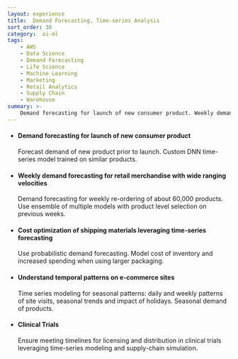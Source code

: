 ```yaml
---
layout: experience
title:  Demand Forecasting, Time-series Analysis 
sort_order: 30
category:  ai-ml
tags:
    - AWS
    - Data Science
    - Demand Forecasting
    - Life Science
    - Machine Learning
    - Marketing
    - Retail Analytics
    - Supply Chain
    - Warehouse
summary: >-
    Demand forecasting for launch of new consumer product. Weekly demand forecasting for retail merchandise with wide ranging velocities. Cost optimization of shipping materials leveraging time-series forecasting. Understand temporal patterns on e-commerce sites. Ensure meeting timelines for licensing and distribution in clinical trials leveraging time-series modeling and supply-chain simulation.
---
```

<!--more-->
- #### Demand forecasting for launch of new consumer product
  Forecast demand of new product prior to launch. Custom DNN time-series model trained on similar products.

- #### Weekly demand forecasting for retail merchandise with wide ranging velocities
  Demand forecasting for weekly re-ordering of about 60,000 products. Use ensemble of multiple models with product level selection on previous weeks.

- #### Cost optimization of shipping materials leveraging time-series forecasting
  Use probabilistic demand forecasting. Model cost of inventory and increased spending when using larger packaging.  

- #### Understand temporal patterns on e-commerce sites
  Time series modeling for seasonal patterns: daily and weekly patterns of site visits, seasonal trends and impact of holidays. Seasonal demand of products.

- #### Clinical Trials 
  Ensure meeting timelines for licensing and distribution in clinical trials leveraging time-series modeling and supply-chain simulation.

